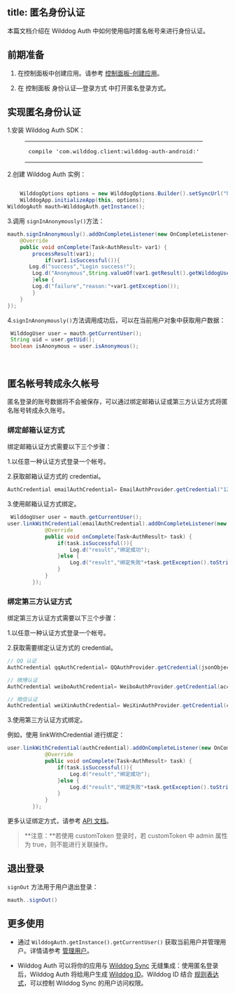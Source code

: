 
title:  匿名身份认证
---

本篇文档介绍在 Wilddog Auth 中如何使用临时匿名帐号来进行身份认证。

## 前期准备

1. 在控制面板中创建应用。请参考 [控制面板-创建应用](/console/creat.html#创建一个野狗应用)。

2. 在 控制面板 身份认证—登录方式 中打开匿名登录方式。

## 实现匿名身份认证

1.安装 Wilddog Auth SDK：
   <figure class="highlight java"><table><tbody><tr><td class="code"><pre><div class="line">compile <span class="string">&apos;com.wilddog.client:wilddog-auth-android:<span class="android-auth-version"></span>&apos;</span></div></pre></td></tr></tbody></table></figure>
  

2.创建 Wilddog Auth 实例：

```java

    WilddogOptions options = new WilddogOptions.Builder().setSyncUrl("https://<wilddog appId>.wilddogio.com").build();
    WilddogApp.initializeApp(this, options);
WilddogAuth mauth=WilddogAuth.getInstance();
```

3.调用 `signInAnonymously()`方法：
```java    
mauth.signInAnonymously().addOnCompleteListener(new OnCompleteListener<AuthResult>() {
    @Override
    public void onComplete(Task<AuthResult> var1) {
        processResult(var1);
            if(var1.isSuccessful()){
       Log.d("success","Login success!");
        Log.d("Anonymous",String.valueOf(var1.getResult().getWilddogUser().isAnonymous()));
        }else {
        Log.d("failure","reason:"+var1.getException());
        }
    }
});
```

4.`signInAnonymously()`方法调用成功后，可以在当前用户对象中获取用户数据：

```java
 WilddogUser user = mauth.getCurrentUser();
 String uid = user.getUid();
 boolean isAnonymous = user.isAnonymous();
```
  ​
## 匿名帐号转成永久帐号

匿名登录的账号数据将不会被保存，可以通过绑定邮箱认证或第三方认证方式将匿名账号转成永久账号。

### 绑定邮箱认证方式

绑定邮箱认证方式需要以下三个步骤：

1.以任意一种认证方式登录一个帐号。

2.获取邮箱认证方式的 credential。

```java
AuthCredential emailAuthCredential= EmailAuthProvider.getCredential("12345678@qq.com","password123");
```

3.使用邮箱认证方式绑定。

```java
 WilddogUser user = mauth.getCurrentUser();
user.linkWithCredential(emailAuthCredential).addOnCompleteListener(new OnCompleteListener<AuthResult>() {
            @Override
            public void onComplete(Task<AuthResult> task) {
                if(task.isSuccessful()){
                    Log.d("result","绑定成功");
                }else {
                    Log.d("result","绑定失败"+task.getException().toString());
                }
            }
        });
```

### 绑定第三方认证方式

绑定第三方认证方式需要以下三个步骤：

1.以任意一种认证方式登录一个帐号。

2.获取需要绑定认证方式的 credential。

```java
// QQ 认证
AuthCredential qqAuthCredential= QQAuthProvider.getCredential(jsonObject.getString("access_token"));

// 微博认证
AuthCredential weiboAuthCredential= WeiboAuthProvider.getCredential(access_token,openid);

// 微信认证
AuthCredential weiXinAuthCredential= WeiXinAuthProvider.getCredential(code);

```

3.使用第三方认证方式绑定。

例如，使用 linkWithCredential 进行绑定：

```java
user.linkWithCredential(authCredential).addOnCompleteListener(new OnCompleteListener<AuthResult>() {
            @Override
            public void onComplete(Task<AuthResult> task) {
                if(task.isSuccessful()){
                    Log.d("result","绑定成功");
                }else {
                    Log.d("result","绑定失败"+task.getException().toString());
                }
            }
        });
```

更多认证绑定方式，请参考 [API 文档](https://docs.wilddog.com/api/auth/android/api.html#linkWithCredential)。

> **注意：**若使用 customToken 登录时，若 customToken 中 admin 属性为 true，则不能进行关联操作。



## 退出登录

`signOut` 方法用于用户退出登录：

```java
mauth..signOut()
```

## 更多使用

- 通过 `WilddogAuth.getInstance().getCurrentUser()` 获取当前用户并管理用户。详情请参考 [管理用户](/guide/auth/android/manageuser.html)。


- Wilddog Auth 可以将你的应用与 [Wilddog Sync](/overview/sync.html) 无缝集成：使用匿名登录后，Wilddog Auth 将给用户生成 [Wilddog ID](/guide/auth/core/concept.html#Wilddog-ID)。Wilddog ID 结合 [规则表达式](/guide/sync/rules/introduce.html)，可以控制 Wilddog Sync 的用户访问权限。
